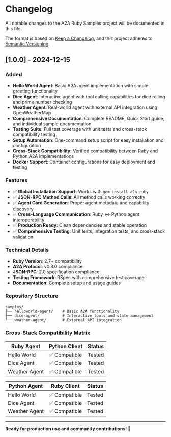 # Changelog

All notable changes to the A2A Ruby Samples project will be documented in this file.

The format is based on [Keep a Changelog](https://keepachangelog.com/en/1.0.0/),
and this project adheres to [Semantic Versioning](https://semver.org/spec/v2.0.0.html).

## [1.0.0] - 2024-12-15

### Added
- **Hello World Agent**: Basic A2A agent implementation with simple greeting functionality
- **Dice Agent**: Interactive agent with tool calling capabilities for dice rolling and prime number checking
- **Weather Agent**: Real-world agent with external API integration using OpenWeatherMap
- **Comprehensive Documentation**: Complete README, Quick Start guide, and individual sample documentation
- **Testing Suite**: Full test coverage with unit tests and cross-stack compatibility testing
- **Setup Automation**: One-command setup script for easy installation and configuration
- **Cross-Stack Compatibility**: Verified compatibility between Ruby and Python A2A implementations
- **Docker Support**: Container configurations for easy deployment and testing

### Features
- ✅ **Global Installation Support**: Works with `gem install a2a-ruby`
- ✅ **JSON-RPC Method Calls**: All method calls working correctly
- ✅ **Agent Card Generation**: Proper agent metadata and capability discovery
- ✅ **Cross-Language Communication**: Ruby ↔ Python agent interoperability
- ✅ **Production Ready**: Clean dependencies and stable operation
- ✅ **Comprehensive Testing**: Unit tests, integration tests, and cross-stack validation

### Technical Details
- **Ruby Version**: 2.7+ compatibility
- **A2A Protocol**: v0.3.0 compliance
- **JSON-RPC**: 2.0 specification compliance
- **Testing Framework**: RSpec with comprehensive test coverage
- **Documentation**: Complete setup and usage guides

### Repository Structure
```
samples/
├── helloworld-agent/    # Basic A2A functionality
├── dice-agent/          # Interactive tools and state management
└── weather-agent/       # External API integration
```

### Cross-Stack Compatibility Matrix
| Ruby Agent | Python Client | Status |
|------------|---------------|--------|
| Hello World | ✅ Compatible | Tested |
| Dice Agent | ✅ Compatible | Tested |
| Weather Agent | ✅ Compatible | Tested |

| Python Agent | Ruby Client | Status |
|---------------|-------------|--------|
| Hello World | ✅ Compatible | Tested |
| Dice Agent | ✅ Compatible | Tested |
| Weather Agent | ✅ Compatible | Tested |

---

**Ready for production use and community contributions! 🎉**